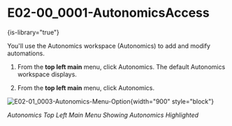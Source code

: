 # E02-00_0001-AutonomicsAccess

{is-library="true"}

<snippet id="E02-00_0001-AutonomicsAccess_snippet">



You'll use the Autonomics workspace (Autonomics) to add and modify automations.

1. From the **top left main** menu, click Autonomics. The default Autonomics workspace displays.

2. From the **top left main** menu, click Autonomics.

![E02-01_0003-Autonomics-Menu-Option](E02-01_0003-Autonomics-Menu-Option.png){width="900" style="block"}

*Autonomics Top Left Main Menu Showing Autonomics Highlighted*


</snippet>